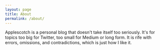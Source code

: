 ```yaml
---
layout: page
title: About
permalink: /about/
---
```


Applescotch is a personal blog that doesn't take itself too seriously. It's for topics too big for Twitter, too small for Medium or long form. It is rife with errors, omissions, and contradictions, which is just how I like it.
